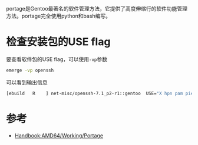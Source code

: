 portage是Gentoo最著名的软件管理方法，它提供了高度伸缩行的软件功能管理方法。portage完全使用python和bash编写。

# 检查安装包的USE flag

要查看软件包的USE flag，可以使用`-vp`参数

```bash
emerge -vp openssh
```

可以看到输出信息

```bash
[ebuild   R    ] net-misc/openssh-7.1_p2-r1::gentoo  USE="X hpn pam pie ssl -X509 -bindist -debug -kerberos -ldap -ldns -libedit -libressl -sctp (-selinux) -skey -ssh1 -static" 0 KiB
```

# 参考

* [Handbook:AMD64/Working/Portage](https://wiki.gentoo.org/wiki/Handbook:AMD64/Working/Portage)